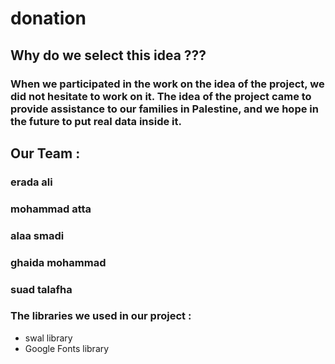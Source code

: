 # donation

## Why do we select this idea ???

### When we participated in the work on the idea of ​​the project, we did not hesitate to work on it. The idea of ​​the project came to provide assistance to our families in Palestine, and we hope in the future to put real data inside it.

## Our Team :

### erada ali

### mohammad atta

### alaa smadi

### ghaida mohammad

### suad talafha

### The libraries we used in our project :

- swal library
- Google Fonts library
